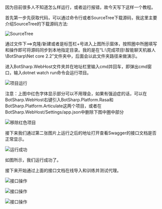 因为目前很多人不知道怎么样运行，或者运行报错，故今天写下这样一个教程。

首先第一步先获取代码，可以通过命令行或者SourceTree下载源码，我这里主要介绍SourceTree的下载源码方法:

![SourceTree](https://images.gitee.com/uploads/images/2019/0909/191331_59109574_130171.jpeg "1.JPG")

通过文件下==>克隆/新建或者是标签栏+号进入上图所示窗体，按照圈中所圈填写和操作即可将源码同步到本地指定目录。我的是在“L:\完成项目\智能聊天机器人\BotSharp\Net core 2.2”文件夹中，后面会以此文件夹路径来做演示。

进入BotSharp.WebHost文件夹并在地址栏里输入cmd并回车，即弹出cmd窗口，输入dotnet watch run命令会运行项目。

![项目运行](https://images.gitee.com/uploads/images/2019/0909/191850_a4f0fd89_130171.jpeg "2.JPG")

注意：上图中红色字体显示部分可以不用理会，如果有强迫症的话，可以在BotSharp.WebHost右键引入BotSharp.Platform.Rasa和BotSharp.Platform.Articulate这两个项目，或者在BotSharp.WebHost/Settings/app.json中删除下图中圈中部分

![移除红色项目](https://images.gitee.com/uploads/images/2019/0909/192213_87385c4d_130171.jpeg "3.JPG")

接下来我们通过第二张图片上运行之后的地址打开查看Swagger的接口文档是否正常显示。

![运行成功](https://images.gitee.com/uploads/images/2019/0909/192612_6aceb74e_130171.jpeg "4.JPG")

如图所示，我们运行成功了。


接下来开始通过上面的接口文档在线导入和训练并测试代理。

![接口操作](https://images.gitee.com/uploads/images/2019/0909/193255_897b251c_130171.jpeg "5.JPG")

![接口操作](https://images.gitee.com/uploads/images/2019/0909/193349_38366ca2_130171.jpeg "6.JPG")

![接口操作](https://images.gitee.com/uploads/images/2019/0909/194412_edf0f024_130171.jpeg "7.JPG")